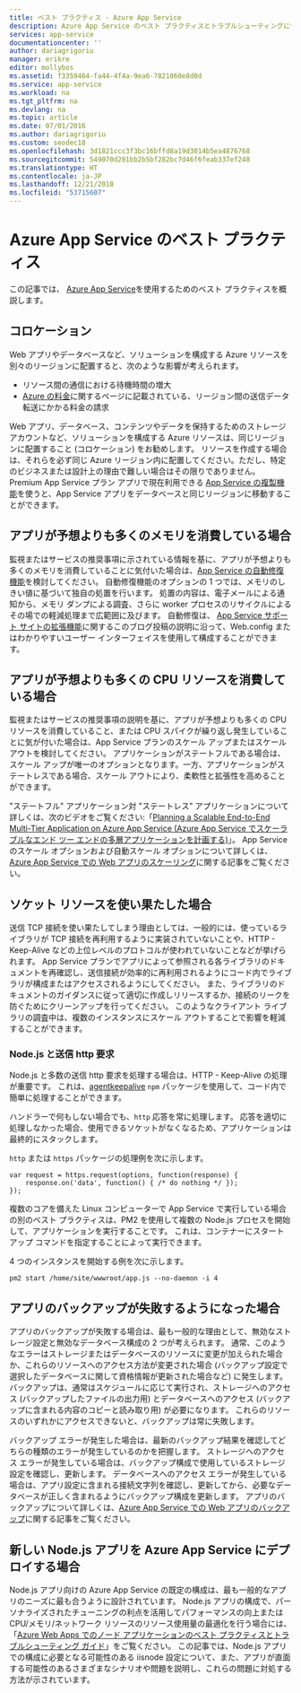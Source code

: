 ```yaml
---
title: ベスト プラクティス - Azure App Service
description: Azure App Service のベスト プラクティスとトラブルシューティングについて説明します。
services: app-service
documentationcenter: ''
author: dariagrigoriu
manager: erikre
editor: mollybos
ms.assetid: f3359464-fa44-4f4a-9ea6-7821060e8d0d
ms.service: app-service
ms.workload: na
ms.tgt_pltfrm: na
ms.devlang: na
ms.topic: article
ms.date: 07/01/2016
ms.author: dariagrigoriu
ms.custom: seodec18
ms.openlocfilehash: 3d1821ccc3f3bc16bffd8a19d3014b5ea4876768
ms.sourcegitcommit: 549070d281bb2b5bf282bc7d46f6feab337ef248
ms.translationtype: HT
ms.contentlocale: ja-JP
ms.lasthandoff: 12/21/2018
ms.locfileid: "53715607"
---
```

# <a name="best-practices-for-azure-app-service"></a>Azure App Service のベスト プラクティス
この記事では、 [Azure App Service](https://go.microsoft.com/fwlink/?LinkId=529714)を使用するためのベスト プラクティスを概説します。 

## <a name="colocation"></a>コロケーション
Web アプリやデータベースなど、ソリューションを構成する Azure リソースを別々のリージョンに配置すると、次のような影響が考えられます。

* リソース間の通信における待機時間の増大
* [Azure の料金](https://azure.microsoft.com/pricing/details/data-transfers)に関するページに記載されている、リージョン間の送信データ転送にかかる料金の請求

Web アプリ、データベース、コンテンツやデータを保持するためのストレージ アカウントなど、ソリューションを構成する Azure リソースは、同じリージョンに配置すること (コロケーション) をお勧めします。 リソースを作成する場合は、それらを必ず同じ Azure リージョン内に配置してください。ただし、特定のビジネスまたは設計上の理由で難しい場合はその限りでありません。 Premium App Service プラン アプリで現在利用できる [App Service の複製機能](app-service-web-app-cloning.md)を使うと、App Service アプリをデータベースと同じリージョンに移動することができます。   

## <a name="memoryresources"></a>アプリが予想よりも多くのメモリを消費している場合
監視またはサービスの推奨事項に示されている情報を基に、アプリが予想よりも多くのメモリを消費していることに気付いた場合は、[App Service の自動修復機能](https://azure.microsoft.com/blog/auto-healing-windows-azure-web-sites)を検討してください。 自動修復機能のオプションの 1 つでは、メモリのしきい値に基づいて独自の処置を行います。 処置の内容は、電子メールによる通知から、メモリ ダンプによる調査、さらに worker プロセスのリサイクルによるその場での軽減処理まで広範囲に及びます。 自動修復は、 [App Service サポート サイトの拡張機能](https://azure.microsoft.com/blog/additional-updates-to-support-site-extension-for-azure-app-service-web-apps)に関するこのブログ投稿の説明に沿って、Web.config またはわかりやすいユーザー インターフェイスを使用して構成することができます。   

## <a name="CPUresources"></a>アプリが予想よりも多くの CPU リソースを消費している場合
監視またはサービスの推奨事項の説明を基に、アプリが予想よりも多くの CPU リソースを消費していること、または CPU スパイクが繰り返し発生していることに気が付いた場合は、App Service プランのスケール アップまたはスケール アウトを検討してください。 アプリケーションがステートフルである場合は、スケール アップが唯一のオプションとなります。一方、アプリケーションがステートレスである場合、スケール アウトにより、柔軟性と拡張性を高めることができます。 

"ステートフル" アプリケーション対 "ステートレス" アプリケーションについて詳しくは、次のビデオをご覧ください:「[Planning a Scalable End-to-End Multi-Tier Application on Azure App Service (Azure App Service でスケーラブルなエンド ツー エンドの多層アプリケーションを計画する)](https://channel9.msdn.com/Events/TechEd/NorthAmerica/2014/DEV-B414#fbid=?hashlink=fbid)」。 App Service のスケール オプションおよび自動スケール オプションについて詳しくは、[Azure App Service での Web アプリのスケーリング](web-sites-scale.md)に関する記事をご覧ください。  

## <a name="socketresources"></a>ソケット リソースを使い果たした場合
送信 TCP 接続を使い果たしてしまう理由としては、一般的には、使っているライブラリが TCP 接続を再利用するように実装されていないことや、HTTP - Keep-Alive などの上位レベルのプロトコルが使われていないことなどが挙げられます。 App Service プランでアプリによって参照される各ライブラリのドキュメントを再確認し、送信接続が効率的に再利用されるようにコード内でライブラリが構成またはアクセスされるようにしてください。 また、ライブラリのドキュメントのガイダンスに従って適切に作成しリリースするか、接続のリークを防ぐためにクリーンアップを行ってください。 このようなクライアント ライブラリの調査中は、複数のインスタンスにスケール アウトすることで影響を軽減することができます。

### <a name="nodejs-and-outgoing-http-requests"></a>Node.js と送信 http 要求
Node.js と多数の送信 http 要求を処理する場合は、HTTP - Keep-Alive の処理が重要です。 これは、[agentkeepalive](https://www.npmjs.com/package/agentkeepalive) `npm` パッケージを使用して、コード内で簡単に処理することができます。

ハンドラーで何もしない場合でも、`http` 応答を常に処理します。 応答を適切に処理しなかった場合、使用できるソケットがなくなるため、アプリケーションは最終的にスタックします。

`http` または `https` パッケージの処理例を次に示します。

```
var request = https.request(options, function(response) {
    response.on('data', function() { /* do nothing */ });
});
```

複数のコアを備えた Linux コンピューターで App Service で実行している場合の別のベスト プラクティスは、PM2 を使用して複数の Node.js プロセスを開始して、アプリケーションを実行することです。 これは、コンテナーにスタートアップ コマンドを指定することによって実行できます。

4 つのインスタンスを開始する例を次に示します。

```
pm2 start /home/site/wwwroot/app.js --no-daemon -i 4
```

## <a name="appbackup"></a>アプリのバックアップが失敗するようになった場合
アプリのバックアップが失敗する場合は、最も一般的な理由として、無効なストレージ設定と無効なデータベース構成の 2 つが考えられます。 通常、このようなエラーはストレージまたはデータベースのリソースに変更が加えられた場合か、これらのリソースへのアクセス方法が変更された場合 (バックアップ設定で選択したデータベースに関して資格情報が更新された場合など) に発生します。 バックアップは、通常はスケジュールに応じて実行され、ストレージへのアクセス (バックアップしたファイルの出力用) とデータベースへのアクセス (バックアップに含まれる内容のコピーと読み取り用) が必要になります。 これらのリソースのいずれかにアクセスできないと、バックアップは常に失敗します。 

バックアップ エラーが発生した場合は、最新のバックアップ結果を確認してどちらの種類のエラーが発生しているのかを把握します。 ストレージへのアクセス エラーが発生している場合は、バックアップ構成で使用しているストレージ設定を確認し、更新します。 データベースへのアクセス エラーが発生している場合は、アプリ設定に含まれる接続文字列を確認し、更新してから、必要なデータベースが正しく含まれるようにバックアップ構成を更新します。 アプリのバックアップについて詳しくは、[Azure App Service での Web アプリのバックアップ](manage-backup.md)に関する記事をご覧ください。

## <a name="nodejs"></a>新しい Node.js アプリを Azure App Service にデプロイする場合
Node.js アプリ向けの Azure App Service の既定の構成は、最も一般的なアプリのニーズに最も合うように設計されています。 Node.js アプリの構成で、パーソナライズされたチューニングの利点を活用してパフォーマンスの向上または CPU/メモリ/ネットワーク リソースのリソース使用量の最適化を行う場合には、「[Azure Web Apps でのノード アプリケーションのベスト プラクティスとトラブルシューティング ガイド](app-service-web-nodejs-best-practices-and-troubleshoot-guide.md)」をご覧ください。 この記事では、Node.js アプリでの構成に必要となる可能性のある iisnode 設定について、また、アプリが直面する可能性のあるさまざまなシナリオや問題を説明し、これらの問題に対処する方法が示されています。

